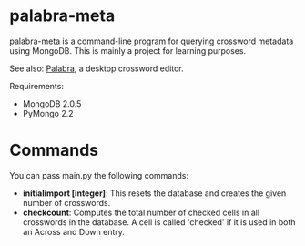 palabra-meta
============

palabra-meta is a command-line program for querying crossword metadata
using MongoDB. This is mainly a project for learning purposes.

See also: [Palabra](https://bitbucket.org/svisser/palabra), a desktop crossword editor.

Requirements:

* MongoDB 2.0.5
* PyMongo 2.2

Commands
========

You can pass main.py the following commands:

* **initialimport [integer]**: This resets the database and creates the given number of crosswords.
* **checkcount**: Computes the total number of checked cells in all crosswords in the database.
A cell is called 'checked' if it is used in both an Across and Down entry.
